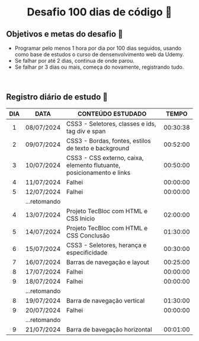 <h1 align="center">
   Desafio 100 dias de código 🦕
</h1>

## Objetivos e metas do desafio 🐳
 * Programar pelo menos 1 hora por dia por 100 dias seguidos, usando como base de estudos o curso de densenvolvimento web da Udemy. 
 * Se falhar por até 2 dias, continua de onde parou.
 * Se falhar pr 3 dias ou mais, começa do novamente, registrando tudo.

<br>

## Registro diário de estudo 🦐

| DIA | DATA | CONTEÚDO ESTUDADO | TEMPO |
| :---: | --- | --- | --- |
| 1 | 08/07/2024 | CSS3 - Seletores, classes e ids, tag div e span | 00:30:38  |
| 2 | 09/07/2024 | CSS3 - Bordas, fontes, estilos de texto e background | 00:52:00 |
| 3 | 10/07/2024 | CSS3 - CSS externo, caixa, elemento flutuante, posicionamento e links | 00:50:00 |
| 4 | 11/07/2024 | Falhei | 00:00:00 |
| 5 | 12/07/2024 | Falhei | 00:00:00 |
|   | ...retomando | | 
| 4 | 13/07/2024 | Projeto TecBloc com HTML e CSS Inicio | 02:00:00 |
| 5 | 14/07/2024 | Projeto TecBloc com HTML e CSS Conclusão | 01:30:00 |
| 6 | 15/07/2024 | CSS3 - Seletores, herança e especificidade | 00:30:00 |
| 7 | 16/07/2024 | Barras de navegação e layout | 00:25:00 |
| 8 | 17/07/2024 | Falhei | 00:00:00 |
| 9 | 18/07/2024 | Falhei | 00:00:00 |
|   | ...retomando | | 
| 8 | 19/07/2024 | Barra de navegação vertical| 01:30:00 |
| 9 | 20/07/2024 | Falhei | 00:00:00 |
|   | ...retomando | | 
| 9 | 21/07/2024 | Barra de bavegação horizontal | 00:01:00 |